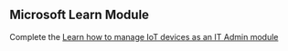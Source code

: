 ## Microsoft Learn Module  ##

Complete the [Learn how to manage IoT devices as an IT Admin module](https://docs.microsoft.com/en-us/learn/modules/manage-iot-devices/?WT.mc_id=cloudpoweredsyllabus-github-pdecarlo)

